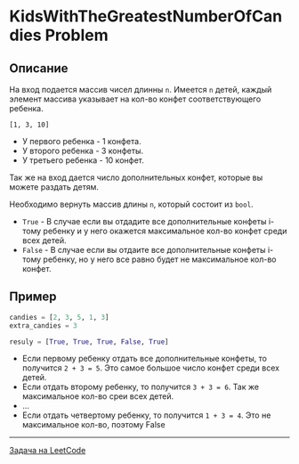 # KidsWithTheGreatestNumberOfCandies Problem

## Описание
На вход подается массив чисел длинны `n`. Имеется `n` детей, каждый элемент массива указывает на кол-во конфет соответствующего ребенка.

```
[1, 3, 10]
```

* У первого ребенка - 1 конфета.
* У второго ребенка - 3 конфеты.
* У третьего ребенка - 10 конфет.

Так же на вход дается число дополнительных конфет, которые вы можете раздать детям.

Необходимо вернуть массив длины `n`, который состоит из `bool`. 
* `True` - В случае если вы отдадите все дополнительные конфеты i-тому ребенку и у него окажется максимальное кол-во конфет среди всех детей.
* `False` - В случае если вы отдаите все дополнительные конфеты i-тому ребенку, но у него все равно будет не максимальное кол-во конфет.

## Пример
```python
candies = [2, 3, 5, 1, 3]
extra_candies = 3

resuly = [True, True, True, False, True] 
```
- Если первому ребенку отдать все дополнительные конфеты, то получится `2 + 3 = 5`. Это самое большое число конфет среди всех детей.
- Если отдать второму ребенку, то получится `3 + 3 = 6`. Так же максимальное кол-во среи всех детей.
- ...
- Если отдать четвертому ребенку, то получится `1 + 3 = 4`. Это не максимальное кол-во, поэтому False

---
<a href="https://leetcode.com/problems/kids-with-the-greatest-number-of-candies/">Задача на LeetCode</a>